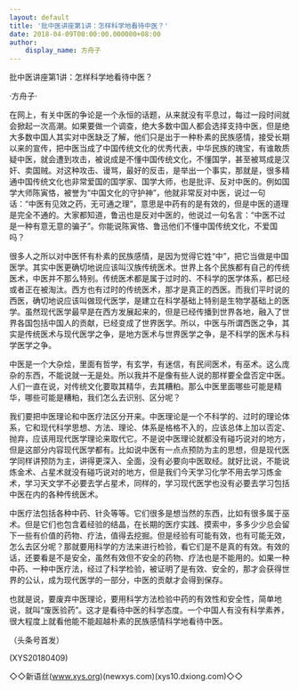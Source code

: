 ```yaml
---
layout: default
title: '批中医讲座第1讲：怎样科学地看待中医？'
date: 2018-04-09T00:00:00.000000+08:00
author:
    display_name: 方舟子
---
```


批中医讲座第1讲：怎样科学地看待中医？

·方舟子·

在网上，有关中医的争论是一个永恒的话题，从来就没有平息过，每过一段时间就会掀起一次高潮。如果要做一个调查，绝大多数中国人都会选择支持中医，但是绝大多数中国人其实对中医缺乏了解，他们只是出于一种朴素的民族感情，接受长期以来的宣传，把中医当成了中国传统文化的优秀代表，中华民族的瑰宝，有谁敢质疑中医，就会遭到攻击，被说成是不懂中国传统文化，不懂国学，甚至被骂成是汉奸、卖国贼。对这种攻击、谩骂，最好的反击，是举出一个事实，那就是，很多精通中国传统文化也非常爱国的国学家、国学大师，也是批评、反对中医的。例如国学大师陈寅恪，被誉为“中国文化的守护神”，他就非常反对中医，说过一句话：“中医有见效之药，无可通之理”，意思是中药有的是有效的，但是中医的道理是完全不通的。大家都知道，鲁迅也是反对中医的，他说过一句名言：“中医不过是一种有意无意的骗子”。你能说陈寅恪、鲁迅他们不懂中国传统文化，不爱国吗？

很多人之所以对中医怀有朴素的民族感情，是因为觉得它姓“中”，把它当做是中国医学。其实中医更确切地说应该叫汉族传统医术。世界上各个民族都有自己的传统医术，中医并不那么特别。传统医术都是属于过时的、不科学的医学体系，都已经或者正在被淘汰。西方也有过时的传统医术，那才是真正的西医。而我们平时说的西医，确切地说应该叫做现代医学，是建立在科学基础上特别是生物学基础上的医学。虽然现代医学最早是在西方发展起来的，但是已经传播到世界各地，融入了世界各国包括中国人的贡献，已经变成了世界医学。所以，中医与所谓西医之争，其实是传统医术与现代医学之争，是地方医术与世界医学之争，是不科学的医术与科学医学之争。

中医是一个大杂烩，里面有哲学，有玄学，有迷信，有民间医术，有巫术。这么庞杂的东西，不能说就一无是处。所以我并不是像有些人说的那样要全盘否定中医。人们一直在说，对传统文化要取其精华，去其糟粕。那么中医里面哪些可能是精华，哪些可能是糟粕，我们怎么去识别、区分呢？

我们要把中医理论和中医疗法区分开来。中医理论是一个不科学的、过时的理论体系，它和现代科学思想、方法、理论、体系是格格不入的，应该总体上加以否定、抛弃，应该用现代医学理论来取代它。不是说中医理论就都没有碰巧说对的地方，但是这部分内容现代医学都有。比如说中医有一点点预防为主的思想，但是现代医学同样讲预防为主，讲得更深入、全面，没有必要向中医取经。就好比说，不能说炼金术、占星术就没有碰巧说对的地方，但是我们今天学习化学不用去学习炼金术，学习天文学不必要去学占星术，同样的，学习现代医学也没有必要去学习包括中医在内的各种传统医术。

中医疗法包括各种中药、针灸等等。它们很多是想当然的东西，比如有很多属于巫术。但是它们也包含着经验的结晶，在长期的医疗实践、摸索中，多多少少总会留下一些有价值的药物、疗法，值得去挖掘。但是经验有可能有效，也有可能无效，怎么去区分呢？那就要用科学的方法来进行检验，看它们是不是真的有效。有效的话，还要看是不是安全，虽然有效但不安全的药物、疗法也是不能用的。如果一种中药、一种中医疗法，经过了科学检验，被证明了是有效、安全的，那才会获得世界的公认，成为现代医学的一部分，中医的贡献才会得到保存。

也就是说，要废弃中医理论，要用科学方法检验中药的有效性和安全性，简单地说，就叫“废医验药”。这才是看待中医的科学态度。一个中国人有没有科学素养，很大程度上就看他能不能超越朴素的民族感情科学地看待中医。

（头条号首发）

(XYS20180409)

◇◇新语丝(www.xys.org)(newxys.com)(xys10.dxiong.com)◇◇

